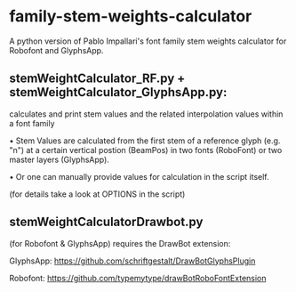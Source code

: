 # family-stem-weights-calculator
A python version of Pablo Impallari's font family stem weights calculator for Robofont and GlyphsApp. 


stemWeightCalculator_RF.py + stemWeightCalculator_GlyphsApp.py:
------------------------------------
calculates and print stem values and the related interpolation values within a font family

• Stem Values are calculated from the first stem of a reference glyph (e.g. "n") at a certain vertical postion (BeamPos) in two fonts (RoboFont) or two master layers (GlyphsApp).

• Or one can manually provide values for calculation in the script itself.

(for details take a look at OPTIONS in the script)


stemWeightCalculatorDrawbot.py
------------------------------------
(for Robofont & GlyphsApp)
requires the DrawBot extension:

GlyphsApp: https://github.com/schriftgestalt/DrawBotGlyphsPlugin

Robofont: https://github.com/typemytype/drawBotRoboFontExtension
